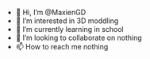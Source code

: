 - 👋 Hi, I’m @MaxienGD
- 👀 I’m interested in 3D moddling
- 🌱 I’m currently learning in school
- 💞️ I’m looking to collaborate on nothing
- 📫 How to reach me nothing

<!---
MaxienGD/MaxienGD is a ✨ special ✨ repository because its `README.md` (this file) appears on your GitHub profile.
You can click the Preview link to take a look at your changes.
--->
